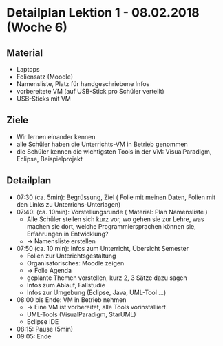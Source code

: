 Detailplan Lektion 1 - 08.02.2018 (Woche 6)
===========================================

Material
--------
* Laptops
* Foliensatz (Moodle)
* Namensliste, Platz für handgeschriebene Infos
* vorbereitete VM (auf USB-Stick pro Schüler verteilt)
* USB-Sticks mit VM

Ziele
-----

* Wir lernen einander kennen
* alle Schüler haben die Unterrichts-VM in Betrieb genommen
* die Schüler kennen die wichtigsten Tools in der VM: VisualParadigm, Eclipse, Beispielprojekt

Detailplan
----------

* 07:30 (ca. 5min): Begrüssung, Ziel ( Folie mit meinen Daten, Folien mit den Links zu Unterrichs-Unterlagen)
* 07:40: (ca. 10min): Vorstellungsrunde ( Material: Plan Namensliste )
  * Alle Schüler stellen sich kurz vor, wo gehen sie zur Lehre, was machen sie dort, welche Programmiersprachen können sie, Erfahrungen in Entwicklung?
  * → Namensliste erstellen
* 07:50 (ca. 10 min): Infos zum Unterricht, Übersicht Semester
  * Folien zur Unterichtsgestaltung
  * Organisatorisches: Moodle zeigen
  * → Folie Agenda
  * geplante Themen vorstellen, kurz 2, 3 Sätze dazu sagen
  * Infos zum Ablauf, Fallstudie
  * Infos zur Umgebung (Eclipse, Java, UML-Tool ...)
* 08:00 bis Ende: VM in Betrieb nehmen
  * → Eine VM ist vorbereitet, alle Tools vorinstalliert
  * UML-Tools (VisualParadigm, StarUML)
  * Eclipse IDE
* 08:15: Pause (5min)
* 09:05: Ende
